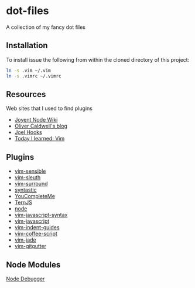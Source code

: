 dot-files
=========

A collection of my fancy dot files

Installation
------------
To install issue the following from within the cloned directory of this project:
```bash
ln -s .vim ~/.vim
ln -s .vimrc ~/.vimrc
```

Resources
---------
Web sites that I used to find plugins

* [Joyent Node Wiki](https://github.com/joyent/node/wiki/Vim-Plugins)
* [Oliver Caldwell's blog](http://oli.me.uk/2013/06/29/equipping-vim-for-javascript/)
* [Joel Hooks](http://joelhooks.com/blog/2013/04/23/5-essential-vim-plugins/)
* [Today I learned: Vim](http://tilvim.com/2013/08/21/js-autocomplete.html)

Plugins
-------
* [vim-sensible](https://github.com/tpope/vim-sensible.git)
* [vim-sleuth](https://github.com/tpope/vim-sleuth.git)
* [vim-surround](https://github.com/tpope/vim-surround.git)
* [syntastic](https://github.com/scrooloose/syntastic.git)
* [YouCompleteMe](https://github.com/Valloric/YouCompleteMe.git)
* [TernJS](https://github.com/marijnh/tern_for_vim.git)
* [node](https://github.com/moll/vim-node.git)
* [vim-javascript-syntax](https://github.com/jelera/vim-javascript-syntax.git)
* [vim-javascript](https://github.com/pangloss/vim-javascript.git)
* [vim-indent-guides](https://github.com/nathanaelkane/vim-indent-guides.git)
* [vim-coffee-script](https://github.com/tpope/vim-coffee-script.git)
* [vim-jade](https://github.com/digitaltoad/vim-jade.git)
* [vim-gitgutter](https://github.com/airblade/vim-gitgutter.git)


Node Modules
------------
[Node Debugger](https://github.com/sidorares/node-vim-debugger)
